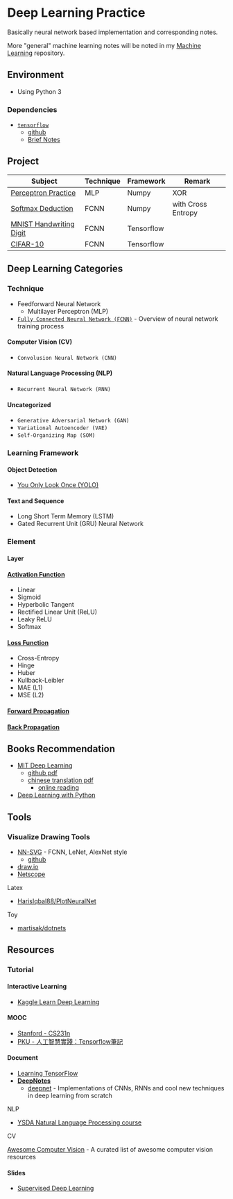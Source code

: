 # Deep Learning Practice

Basically neural network based implementation and corresponding notes.

More "general" machine learning notes will be noted in my [Machine Learning](https://github.com/daviddwlee84/MachineLearningPractice) repository.

## Environment

* Using Python 3

### Dependencies

* [`tensorflow`](https://tensorflow.org)
    * [github](https://github.com/tensorflow/tensorflow)
    * [Brief Notes](Notes/Framework/Tensorflow.md)

## Project

Subject|Technique|Framework|Remark
-------|---------|---------|------
[Perceptron Practice](Project/PerceptronPractice)|MLP|Numpy|XOR
[Softmax Deduction](Project/SoftmaxDeduction)|FCNN|Numpy|with Cross Entropy
[MNIST Handwriting Digit](Project/MNIST)|FCNN|Tensorflow|
[CIFAR-10](Project/CIFAR-10)|FCNN|Tensorflow|

## Deep Learning Categories

### Technique

* Feedforward Neural Network
    * Multilayer Perceptron (MLP)
* [`Fully Connected Neural Network (FCNN)`](Notes/Technique/Fully_Connected_Neural_Network.md) - Overview of neural network training process

#### Computer Vision (CV)

* `Convolusion Neural Network (CNN)`

#### Natural Language Processing (NLP)

* `Recurrent Neural Network (RNN)`

#### Uncategorized

* `Generative Adversarial Network (GAN)`
* `Variational Autoencoder (VAE)`
* `Self-Organizing Map (SOM)`

### Learning Framework

#### Object Detection

* [You Only Look Once (YOLO)](Notes/LearningFramework/YOLO.md)

#### Text and Sequence

* Long Short Term Memory (LSTM)
* Gated Recurrent Unit (GRU) Neural Network

### Element

#### Layer

#### [Activation Function](Notes/Element/Activation_Function.md)

* Linear
* Sigmoid
* Hyperbolic Tangent
* Rectified Linear Unit (ReLU)
* Leaky ReLU
* Softmax

#### [Loss Function](Notes/Element/Loss_Function.md)

* Cross-Entropy
* Hinge
* Huber
* Kullback-Leibler
* MAE (L1)
* MSE (L2)

#### [Forward Propagation](Notes/Element/Forward_Propagation.md)

#### [Back Propagation](Notes/Element/Back_Propagation.md)

## Books Recommendation

* [MIT Deep Learning](https://www.deeplearningbook.org/)
    * [github pdf](https://github.com/janishar/mit-deep-learning-book-pdf)
    * [chinese translation pdf](https://github.com/exacity/deeplearningbook-chinese)
        * [online reading](https://exacity.github.io/deeplearningbook-chinese/)
* [Deep Learning with Python](https://www.manning.com/books/deep-learning-with-python)

## Tools

### Visualize Drawing Tools

* [NN-SVG](http://alexlenail.me/NN-SVG/) - FCNN, LeNet, AlexNet style
    * [github](https://github.com/zfrenchee/NN-SVG)
* [draw.io](https://www.draw.io/)
* [Netscope](https://ethereon.github.io/netscope/quickstart.html)

Latex

* [HarisIqbal88/PlotNeuralNet](https://github.com/HarisIqbal88/PlotNeuralNet)

Toy

* [martisak/dotnets](https://github.com/martisak/dotnets)

## Resources

### Tutorial

#### Interactive Learning

* [Kaggle Learn Deep Learning](https://www.kaggle.com/learn/deep-learning)

#### MOOC

* [Stanford - CS231n](http://cs231n.stanford.edu/)
* [PKU - 人工智慧實踐：Tensorflow筆記](https://www.icourse163.org/course/PKU-1002536002)

#### Document

* [Learning TensorFlow](https://learningtensorflow.com/)
* [**DeepNotes**](https://deepnotes.io/)
    * [deepnet](https://github.com/parasdahal/deepnet) - Implementations of CNNs, RNNs and cool new techniques in deep learning from scratch

NLP

* [YSDA Natural Language Processing course](https://github.com/yandexdataschool/nlp_course)

CV

[Awesome Computer Vision](https://github.com/jbhuang0604/awesome-computer-vision) - A curated list of awesome computer vision resources

#### Slides

* [Supervised Deep Learning](https://sites.google.com/site/deeplearningcvpr2014/ranzato_cvpr2014_DLtutorial.pdf)